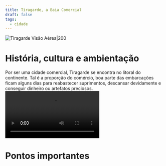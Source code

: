```yaml
---
title: Tiragarde, a Baia Comercial
draft: false
tags:
  - cidade
---
```

![Tiragarde Visão Aérea|200](Tiragarde%20visão%20aérea.png)
# História, cultura e ambientação
Por ser uma cidade comercial, Tiragarde se encontra no litoral do continente. Tal é a proporção do comércio, boa parte das embarcações ficam alguns dias para reabastecer suprimentos, descansar devidamente e conseguir dinheiro ou artefatos preciosos.
![TiragardeOST|200](TiragardeOST.mp4)
# Pontos importantes
